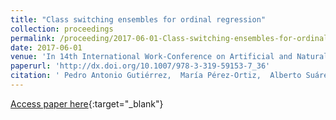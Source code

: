 ```yaml
---
title: "Class switching ensembles for ordinal regression"
collection: proceedings
permalink: /proceeding/2017-06-01-Class-switching-ensembles-for-ordinal-regression
date: 2017-06-01
venue: 'In 14th International Work-Conference on Artificial and Natural Neural Networks (IWANN2017)'
paperurl: 'http://dx.doi.org/10.1007/978-3-319-59153-7_36'
citation: ' Pedro Antonio Gutiérrez,  María Pérez-Ortiz,  Alberto Suárez, &quot;Class switching ensembles for ordinal regression.&quot; In 14th International Work-Conference on Artificial and Natural Neural Networks (IWANN2017), Lecture Notes in Computer Science (LNCS), Vol. 10305, 2017, Cádiz, Spain, pp.408-419.'
---
```

[Access paper here](http://dx.doi.org/10.1007/978-3-319-59153-7_36){:target="_blank"}
